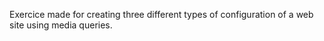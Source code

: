 Exercice made for creating three different types of configuration of a web site using media queries.
